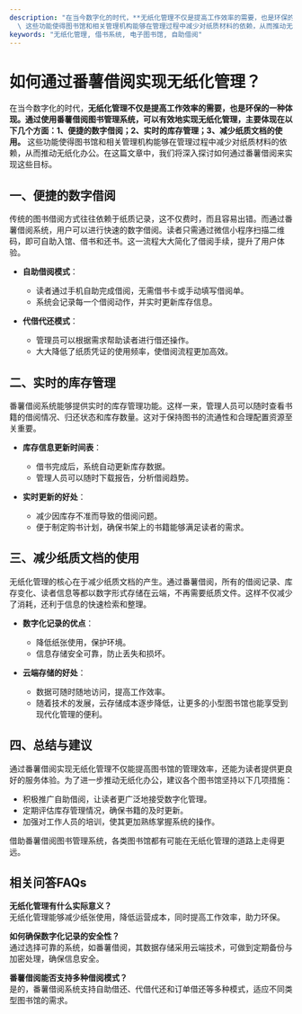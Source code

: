 ```yaml
---
description: "在当今数字化的时代，**无纸化管理不仅是提高工作效率的需要，也是环保的一种体现。通过使用番薯借阅图书管理系统，可以有效地实现无纸化管理，主要体现在以下几个方面：1、便捷的数字借阅；2、实时的库存管理；3、减少纸质文档的使用。**\
  \ 这些功能使得图书馆和相关管理机构能够在管理过程中减少对纸质材料的依赖，从而推动无纸化办公。在这篇文章中，我们将深入探讨如何通过番薯借阅来实现这些目标。"
keywords: "无纸化管理, 借书系统, 电子图书馆, 自助借阅"
---
```

# 如何通过番薯借阅实现无纸化管理？

在当今数字化的时代，**无纸化管理不仅是提高工作效率的需要，也是环保的一种体现。通过使用番薯借阅图书管理系统，可以有效地实现无纸化管理，主要体现在以下几个方面：1、便捷的数字借阅；2、实时的库存管理；3、减少纸质文档的使用。** 这些功能使得图书馆和相关管理机构能够在管理过程中减少对纸质材料的依赖，从而推动无纸化办公。在这篇文章中，我们将深入探讨如何通过番薯借阅来实现这些目标。

## **一、便捷的数字借阅**

传统的图书借阅方式往往依赖于纸质记录，这不仅费时，而且容易出错。而通过番薯借阅系统，用户可以进行快速的数字借阅。读者只需通过微信小程序扫描二维码，即可自助入馆、借书和还书。这一流程大大简化了借阅手续，提升了用户体验。

- **自助借阅模式**：
  - 读者通过手机自助完成借阅，无需借书卡或手动填写借阅单。
  - 系统会记录每一个借阅动作，并实时更新库存信息。

- **代借代还模式**：
  - 管理员可以根据需求帮助读者进行借还操作。
  - 大大降低了纸质凭证的使用频率，使借阅流程更加高效。

## **二、实时的库存管理**

番薯借阅系统能够提供实时的库存管理功能。这样一来，管理人员可以随时查看书籍的借阅情况、归还状态和库存数量。这对于保持图书的流通性和合理配置资源至关重要。

- **库存信息更新时间表**：
  - 借书完成后，系统自动更新库存数据。
  - 管理人员可以随时下载报告，分析借阅趋势。

- **实时更新的好处**：
  - 减少因库存不准而导致的借阅问题。
  - 便于制定购书计划，确保书架上的书籍能够满足读者的需求。

## **三、减少纸质文档的使用**

无纸化管理的核心在于减少纸质文档的产生。通过番薯借阅，所有的借阅记录、库存变化、读者信息等都以数字形式存储在云端，不再需要纸质文件。这样不仅减少了消耗，还利于信息的快速检索和整理。

- **数字化记录的优点**：
  - 降低纸张使用，保护环境。
  - 信息存储安全可靠，防止丢失和损坏。

- **云端存储的好处**：
  - 数据可随时随地访问，提高工作效率。
  - 随着技术的发展，云存储成本逐步降低，让更多的小型图书馆也能享受到现代化管理的便利。

## **四、总结与建议**

通过番薯借阅实现无纸化管理不仅能提高图书馆的管理效率，还能为读者提供更良好的服务体验。为了进一步推动无纸化办公，建议各个图书馆坚持以下几项措施：

- 积极推广自助借阅，让读者更广泛地接受数字化管理。
- 定期评估库存管理情况，确保书籍的及时更新。
- 加强对工作人员的培训，使其更加熟练掌握系统的操作。

借助番薯借阅图书管理系统，各类图书馆都有可能在无纸化管理的道路上走得更远。 

## 相关问答FAQs

**无纸化管理有什么实际意义？**  
无纸化管理能够减少纸张使用，降低运营成本，同时提高工作效率，助力环保。

**如何确保数字化记录的安全性？**  
通过选择可靠的系统，如番薯借阅，其数据存储采用云端技术，可做到定期备份与加密处理，确保信息安全。

**番薯借阅能否支持多种借阅模式？**  
是的，番薯借阅系统支持自助借还、代借代还和订单借还等多种模式，适应不同类型图书馆的需求。
